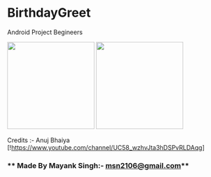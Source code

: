 # BirthdayGreet
Android Project Begineers
<div align="left">
<img src = "https://github.com/msn2106/BirthdayGreet/blob/main/Screenshot_20210606-064106.png" height = 200 >
<img src = "https://github.com/msn2106/BirthdayGreet/blob/main/Screenshot_20210606-064127.png" height = 200 >
</div>
            
Credits :- Anuj Bhaiya [!https://www.youtube.com/channel/UC58_wzhvJta3hDSPvRLDAqg]

### ** Made By Mayank Singh:- msn2106@gmail.com**
